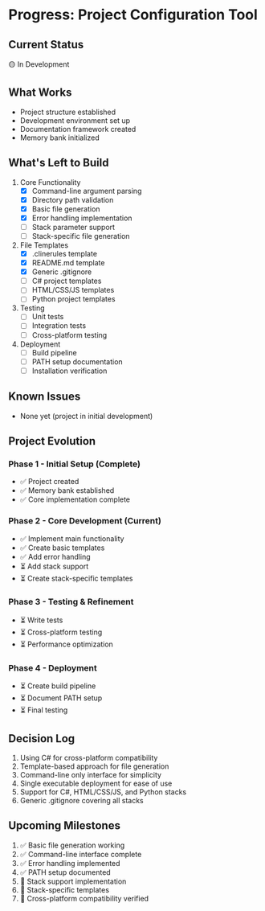 # Progress: Project Configuration Tool

## Current Status
🟡 In Development

## What Works
- Project structure established
- Development environment set up
- Documentation framework created
- Memory bank initialized

## What's Left to Build
1. Core Functionality
   - [x] Command-line argument parsing
   - [x] Directory path validation
   - [x] Basic file generation
   - [x] Error handling implementation
   - [ ] Stack parameter support
   - [ ] Stack-specific file generation

2. File Templates
   - [x] .clinerules template
   - [x] README.md template
   - [x] Generic .gitignore
   - [ ] C# project templates
   - [ ] HTML/CSS/JS templates
   - [ ] Python project templates

3. Testing
   - [ ] Unit tests
   - [ ] Integration tests
   - [ ] Cross-platform testing

4. Deployment
   - [ ] Build pipeline
   - [ ] PATH setup documentation
   - [ ] Installation verification

## Known Issues
- None yet (project in initial development)

## Project Evolution
### Phase 1 - Initial Setup (Complete)
- ✅ Project created
- ✅ Memory bank established
- ✅ Core implementation complete

### Phase 2 - Core Development (Current)
- ✅ Implement main functionality
- ✅ Create basic templates
- ✅ Add error handling
- ⏳ Add stack support
- ⏳ Create stack-specific templates

### Phase 3 - Testing & Refinement
- ⏳ Write tests
- ⏳ Cross-platform testing
- ⏳ Performance optimization

### Phase 4 - Deployment
- ⏳ Create build pipeline
- ⏳ Document PATH setup
- ⏳ Final testing

## Decision Log
1. Using C# for cross-platform compatibility
2. Template-based approach for file generation
3. Command-line only interface for simplicity
4. Single executable deployment for ease of use
5. Support for C#, HTML/CSS/JS, and Python stacks
6. Generic .gitignore covering all stacks

## Upcoming Milestones
1. ✅ Basic file generation working
2. ✅ Command-line interface complete
3. ✅ Error handling implemented
4. ✅ PATH setup documented
5. 🎯 Stack support implementation
6. 🎯 Stack-specific templates
7. 🎯 Cross-platform compatibility verified
